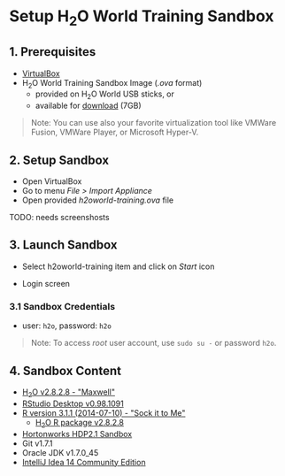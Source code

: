 # Setup H<sub>2</sub>O World Training Sandbox

## 1. Prerequisites
  * [VirtualBox](https://www.virtualbox.org/wiki/Downloads)
  * H<sub>2</sub>O World Training Sandbox Image (*.ova* format)
    * provided on H<sub>2</sub>O World USB sticks, or
    * available for [download](https://s3.amazonaws.com/h2o-release/h2o/sandbox/h2oworld-training.ova) (7GB)

> Note: You can use also your favorite virtualization tool like VMWare Fusion, VMWare Player, or Microsoft Hyper-V.

## 2. Setup Sandbox
  * Open VirtualBox
  * Go to menu _File > Import Appliance_
  * Open provided _h2oworld-training.ova_ file
  
> 
 
 TODO: needs screenshosts
 
## 3. Launch Sandbox
  * Select h2oworld-training item and click on _Start_ icon
  
  * Login screen

### 3.1 Sandbox Credentials
 * user: `h2o`, password: `h2o`

> Note: To access _root_ user account, use `sudo su -` or password `h2o`.
 

## 4. Sandbox Content
  * [H<sub>2</sub>O v2.8.2.8 - "Maxwell"](http://h2o-release.s3.amazonaws.com/h2o/rel-maxwell/8/index.html)
  * [RStudio Desktop v0.98.1091](http://www.rstudio.com/products/rstudio/download/)
  * [R version 3.1.1 (2014-07-10) - "Sock it to Me"](http://www.r-project.org)
    * [H<sub>2</sub>O R package v2.8.2.8](http://h2o-release.s3.amazonaws.com/h2o/rel-maxwell/8/index.html#R)
  * [Hortonworks HDP2.1 Sandbox](http://hortonworks.com/products/hortonworks-sandbox/#install)
  * Git v1.7.1
  * Oracle JDK v1.7.0_45
  * [IntelliJ Idea 14 Community Edition](https://www.jetbrains.com/idea/download/)
  